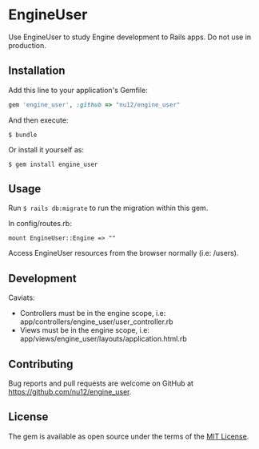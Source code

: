# EngineUser

Use EngineUser to study Engine development to Rails apps. Do not use in production.

## Installation

Add this line to your application's Gemfile:

```ruby
gem 'engine_user', :github => "nu12/engine_user"
```

And then execute:

    $ bundle

Or install it yourself as:

    $ gem install engine_user

## Usage

Run `$ rails db:migrate` to run the migration within this gem.

In config/routes.rb:

```
mount EngineUser::Engine => ""
```

Access EngineUser resources from the browser normally (i.e: /users).


## Development

Caviats:
* Controllers must be in the engine scope, i.e: app/controllers/engine_user/user_controller.rb
* Views must be in the engine scope, i.e: app/views/engine_user/layouts/application.html.rb

## Contributing

Bug reports and pull requests are welcome on GitHub at https://github.com/nu12/engine_user.

## License

The gem is available as open source under the terms of the [MIT License](https://opensource.org/licenses/MIT).
